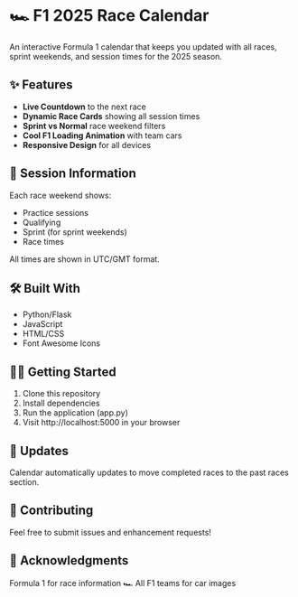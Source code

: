 # 🏎️ F1 2025 Race Calendar

An interactive Formula 1 calendar that keeps you updated with all races, sprint weekends, and session times for the 2025 season.

## ✨ Features

- **Live Countdown** to the next race
- **Dynamic Race Cards** showing all session times
- **Sprint vs Normal** race weekend filters
- **Cool F1 Loading Animation** with team cars
- **Responsive Design** for all devices

## 🚥 Session Information

Each race weekend shows:
- Practice sessions
- Qualifying
- Sprint (for sprint weekends)
- Race times

All times are shown in UTC/GMT format.

## 🛠️ Built With

- Python/Flask
- JavaScript
- HTML/CSS
- Font Awesome Icons

## 🏃‍♂️ Getting Started

1. Clone this repository
2. Install dependencies
3. Run the application (app.py)
4. Visit http://localhost:5000 in your browser


## 🔄 Updates
Calendar automatically updates to move completed races to the past races section.

## 🤝 Contributing
Feel free to submit issues and enhancement requests!

## 🏁 Acknowledgments
Formula 1 for race information 🏎️
All F1 teams for car images
